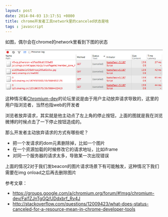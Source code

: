 ```yaml
---
layout: post
date: 2014-04-03 13:17:51 +0800
title: chrome开发者工具network里的canceled状态是啥
tags : javascript 
---
```


如图，偶尔会在chrome的network里看到下图的状态

![](/images/chrome-network-cancel.png)

这种情况看[Chromium-dev](https://groups.google.com/a/chromium.org/forum/#!msg/chromium-dev/Fal1ZJnTgGQ/UDdxbrf_Rv4J)的论坛里说是由于用户主动放弃请求导致的，这里的用户指浏览者，当然也指web的开发者

浏览者放弃请求，其实就是他主动点了左上角的停止按钮，上面的图就是我在浏览微博的时候点击了一下停止按钮造成的。

那么开发者主动放弃请求的方式有哪些呢？

* 把一个发请求的dom元素删除掉，比如一个图片
* 在一个资源加载的时候修改它的请求地址，比如iframe
* 对同一个服务器的请求太多，导致某一次出现错误 

上面的情况2对于我们发beacon的图片请求场景下有可能触发，这种情况下我们需要在img onload之后再去删除图片

参考文章：

* https://groups.google.com/a/chromium.org/forum/#!msg/chromium-dev/Fal1ZJnTgGQ/UDdxbrf_Rv4J 
* http://stackoverflow.com/questions/12009423/what-does-status-canceled-for-a-resource-mean-in-chrome-developer-tools
